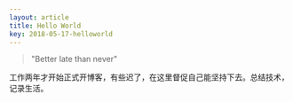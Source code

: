 ```yaml
---
layout: article
title: Hello World
key: 2018-05-17-helloworld
---
```


> "Better late than never"

<!--more-->

工作两年才开始正式开博客，有些迟了，在这里督促自己能坚持下去。总结技术，记录生活。